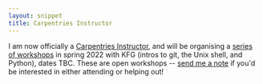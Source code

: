 ```yaml
---
layout: snippet
title: Carpentries Instructor
---
```


I am now officially a [Carpentries Instructor](https://carpentries.org/), and will be organising a [series of workshops](https://iii.pubpub.org/pub/fall-2021-technical) in spring 2022 with KFG (intros to git, the Unix shell, and Python), dates TBC. These are open workshops -- [send me a note](mailto:agnesfcameron@protonmail.com) if you'd be interested in either attending or helping out!